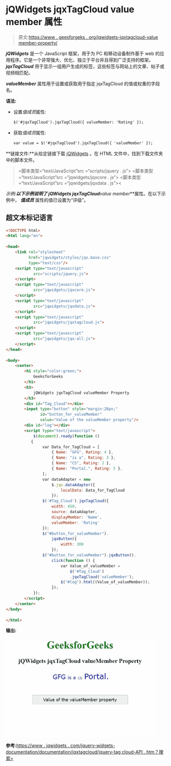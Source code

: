 # jQWidgets jqxTagCloud value member 属性

> 原文:[https://www . geesforgeks . org/jqwidgets-jqxtagcloud-value member-property/](https://www.geeksforgeeks.org/jqwidgets-jqxtagcloud-valuemember-property/)

***jQWidgets*** 是一个 JavaScript 框架，用于为 PC 和移动设备制作基于 web 的应用程序。它是一个非常强大、优化、独立于平台并且得到广泛支持的框架。 ***jqxTagCloud*** 用于显示一组用户生成的标签，这些标签与网站上的文章、帖子或视频相匹配。

***valueMember*** 属性用于设置或获取用于指定 jqxTagCloud 的值或权重的字段名。

**语法:**

*   设置*值成员*属性:

    ```html
    $('#jqxTagCloud').jqxTagCloud({ valueMember: 'Rating' });
    ```

*   获取*值成员*属性:

    ```html
    var value = $('#jqxTagCloud').jqxTagCloud({ 'valueMember' });
    ```

**链接文件:**从给定链接下载 [jQWidgets](https://www.jqwidgets.com/download/) 。在 HTML 文件中，找到下载文件夹中的脚本文件。

> <link rel="”stylesheet”" href="”jqwidgets/styles/jqx.base.css”" type="”text/css”">
> <脚本类型=“text/JavaScript”src =“scripts/jquery . js”></脚本>
> <脚本类型=“text/JavaScript”src =“jqwidgets/jqxcore . js”></脚本>
> <脚本类型=“text/JavaScript”src =“jqwidgets/jqxdata . js”><

**示例:**以下示例说明了 jQWidgets jqxTagCloud***value member***属性。在以下示例中， ***值成员*** 属性的值已设置为“评级”。

## 超文本标记语言

```html
<!DOCTYPE html>
<html lang="en">

<head>
    <link rel="stylesheet" 
          href="jqwidgets/styles/jqx.base.css"
          type="text/css"/>
    <script type="text/javascript" 
            src="scripts/jquery.js">
    </script>
    <script type="text/javascript" 
            src="jqwidgets/jqxcore.js">
    </script>
    <script type="text/javascript" 
            src="jqwidgets/jqxdata.js">
    </script>
    <script type="text/javascript" 
            src="jqwidgets/jqxtagcloud.js">
    </script>
    <script type="text/javascript" 
            src="jqwidgets/jqx-all.js">
    </script>
</head>

<body>
    <center>
        <h1 style="color:green;">
            GeeksforGeeks
        </h1>
        <h3>
            jQWidgets jqxTagCloud valueMember Property
        </h3>
        <div id="Tag_Cloud"></div>
        <input type="button" style="margin:28px;" 
               id="button_for_valueMember"
               value="Value of the valueMember property"/>
        <div id="log"></div>
        <script type="text/javascript">
            $(document).ready(function () 
           {
                var Data_for_TagCloud = [
                    { Name: "GFG", Rating: 4 },
                    { Name: "is a", Rating: 3 },
                    { Name: "CS", Rating: 2 },
                    { Name: "Portal.", Rating: 5 },
                ];
                var dataAdapter = new
                    $.jqx.dataAdapter({
                        localData: Data_for_TagCloud
                    });
                $('#Tag_Cloud').jqxTagCloud({
                    width: 450,
                    source: dataAdapter,
                    displayMember: 'Name',
                    valueMember: 'Rating'
                });
                $("#button_for_valueMember").
                    jqxButton({
                        width: 300
                    });
                $("#button_for_valueMember").jqxButton().
                    click(function () {
                        var Value_of_valueMember =
                            $('#Tag_Cloud')
                            .jqxTagCloud('valueMember');
                        $("#log").html((Value_of_valueMember));
                    });
            });
        </script>
    </center>
</body>

</html>
```

**输出:**

![](img/3a7c3bb0b04975a9f3c394722d7c10a2.png)

**参考:**[https://www . jqwidgets . com/jquery-widgets-documentation/documentation/jqxtagcloud/jquery-tag cloud-API . htm？搜索=](https://www.jqwidgets.com/jquery-widgets-documentation/documentation/jqxtagcloud/jquery-tagcloud-api.htm?search=)